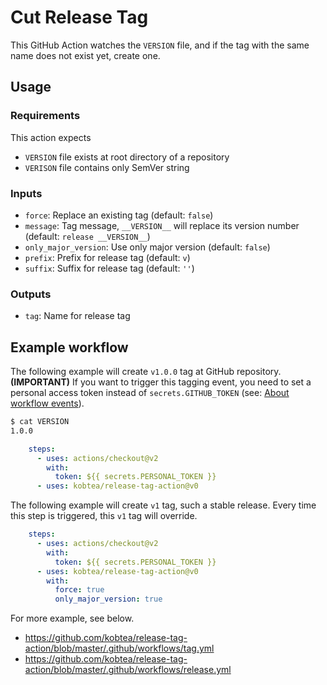 # Cut Release Tag

This GitHub Action watches the `VERSION` file, and if the tag with the same name does not exist yet, create one.

## Usage

### Requirements

This action expects

- `VERSION` file exists at root directory of a repository
- `VERISON` file contains only SemVer string

### Inputs

- `force`: Replace an existing tag (default: `false`)
- `message`: Tag message, `__VERSION__` will replace its version number (default: `release __VERSION__`)
- `only_major_version`: Use only major version (default: `false`)
- `prefix`: Prefix for release tag (default: `v`)
- `suffix`: Suffix for release tag (default: `''`)

### Outputs

- `tag`: Name for release tag

## Example workflow

The following example will create `v1.0.0` tag at GitHub repository.  
**(IMPORTANT)** If you want to trigger this tagging event, you need to set a personal access token instead of `secrets.GITHUB_TOKEN` (see: [About workflow events](https://docs.github.com/en/actions/reference/events-that-trigger-workflows#about-workflow-events)).

```bash
$ cat VERSION
1.0.0
```

```yaml
    steps:
      - uses: actions/checkout@v2
        with:
          token: ${{ secrets.PERSONAL_TOKEN }}
      - uses: kobtea/release-tag-action@v0
```

The following example will create `v1` tag, such a stable release.
Every time this step is triggered, this `v1` tag will override.

```yaml
    steps:
      - uses: actions/checkout@v2
        with:
          token: ${{ secrets.PERSONAL_TOKEN }}
      - uses: kobtea/release-tag-action@v0
        with:
          force: true
          only_major_version: true
```

For more example, see below.

- https://github.com/kobtea/release-tag-action/blob/master/.github/workflows/tag.yml
- https://github.com/kobtea/release-tag-action/blob/master/.github/workflows/release.yml
